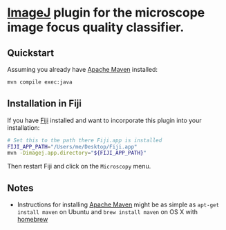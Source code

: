# [ImageJ](https://imagej.net) plugin for the microscope image focus quality classifier.

## Quickstart

Assuming you already have [Apache Maven](https://maven.apache.org) installed:

```sh
mvn compile exec:java
```

## Installation in Fiji

If you have [Fiji](http://fiji.sc) installed and want to incorporate this plugin
into your installation:

```sh
# Set this to the path there Fiji.app is installed
FIJI_APP_PATH="/Users/me/Desktop/Fiji.app"
mvn -Dimagej.app.directory="${FIJI_APP_PATH}"
```

Then restart Fiji and click on the `Microscopy` menu.

## Notes

-   Instructions for installing [Apache Maven](https://maven.apache.org) might
    be as simple as `apt-get install maven` on Ubuntu and `brew install maven`
    on OS X with [homebrew](https://brew.sh)
